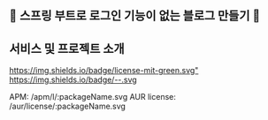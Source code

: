 🤘 스프링 부트로 로그인 기능이 없는 블로그 만들기 🤘
 ------------------------------------

## 서비스 및 프로젝트 소개
<https://img.shields.io/badge/license-mit-green.svg"> 
https://img.shields.io/badge/--.svg 

APM: /apm/l/:packageName.svg 
AUR license: /aur/license/:packageName.svg
